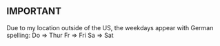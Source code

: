 ## IMPORTANT

Due to my location outside of the US, the weekdays appear with German spelling:
Do => Thur
Fr => Fri
Sa => Sat
